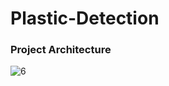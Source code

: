 # Plastic-Detection

### Project Architecture
![6](https://github.com/user-attachments/assets/31420db6-32fc-4dca-8b3d-aedcd793216f)
